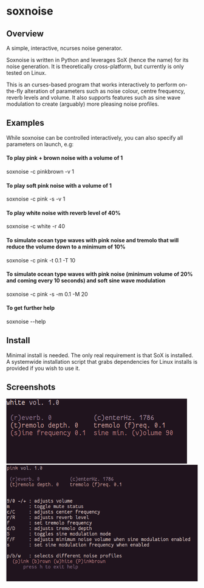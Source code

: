 # soxnoise
## Overview
A simple, interactive, ncurses noise generator.

Soxnoise is written in Python and leverages SoX (hence the name) for its noise generation. 
It is theoretically cross-platform, but currently is only tested on Linux.

This is an curses-based program that works interactively to perform on-the-fly alteration of
parameters such as noise colour, centre frequency, reverb levels and volume.  It also supports features such as sine wave modulation to create (arguably) more pleasing noise profiles.

## Examples
While soxnoise can be controlled interactively, you can also specify all parameters on launch, e.g:

#### To play pink + brown noise with a volume of 1
soxnoise -c pinkbrown -v 1
#### To play soft pink noise with a volume of 1
soxnoise -c pink -s -v 1
#### To play white noise with reverb level of 40% 
soxnoise -c white -r 40
#### To simulate ocean type waves with pink noise and tremolo that will reduce the volume down to a minimum of 10%
soxnoise -c pink -t 0.1 -T 10 
#### To simulate ocean type waves with pink noise (minimum volume of 20% and coming every 10 seconds) and soft sine wave modulation
soxnoise -c pink -s -m 0.1 -M 20
#### To get further help
soxnoise --help

## Install
Minimal install is needed.  The only real requirement is that SoX is installed. 
A systemwide installation script that grabs dependencies for Linux installs is provided if you wish to use it.

## Screenshots
![Alt text](/screenshots/soxnoise.png?raw=true "Main view")
![Alt text](/screenshots/soxnoisehelp.png?raw=true "Help view")

